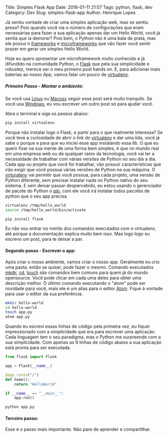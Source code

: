Title: Simples Flask App
Date: 2016-01-11 21:57
Tags: python, flask, dev
Category: Dev
Slug: simples-flask-app
Author: Henrique Lopes


Já sentiu vontade de criar uma simples aplicação web, mas se sentiu preso? Pois quando você via o número de
configurações que eram necessárias para fazer a sua aplicação apenas dar um Hello World, você já sentia que ia
demorar? Pois bem, o Python não é uma bala de prata, mas ele possui n [frameworks](https://pt.wikipedia.org/wiki/Framework) e [microframeworks](https://en.wikipedia.org/wiki/Microframework) que vão fazer você sentir prazer em gerar um simples Hello World.

Hoje eu quero apresentar um microframework muito conhecido e já difundido na comunidade Python, o [Flask](http://flask.pocoo.org/) que pela sua simplicidade e robustez, merece ser o meu primeiro post hands on.
E, para adicionar mais baterias ao nosso App, vamos falar um pouco de [virtualenv](https://virtualenv.readthedocs.org/en/latest/).

##### Primeiro Passo - Montar o ambiente:
Se você usa [Linux](https://pt.wikipedia.org/wiki/Linux) ou [Macosx](https://pt.wikipedia.org/wiki/OS_X) seguir esse post será muito tranquilo. Se você usa [Windows](https://pt.wikipedia.org/wiki/Microsoft_Windows), eu vou escrever um outro post só para ajudar você.

Abra o terminal e siga os passos abaixo:
```bash
pip install virtualenv
```

Porque não instalar logo o Flask, e partir para o que realmente interessa? Se você teve a curiosidade de abrir o link do [virtualenv](https://virtualenv.readthedocs.org/en/latest/) e dar uma lida, você já sabe o porque e para que eu iniciei esse app instalando essa lib. O que eu quero fixar na sua mente de uma forma bem simples, é que no mundo real em uma empresa web ou de qualquer ramo da tecnologia, você vai ter a necessidade de trabalhar com várias versões de Python no seu dia a dia. Cada app ou projeto que você for trabalhar, vão possuir características que irão exigir que você possua várias versões de Python na sua máquina. O [virturalenv](https://virtualenv.readthedocs.org/en/latest/) vai permitir que você possua, para cada projeto, uma versão de Python diferente, sem precisar instalar nada no Python nativo do seu sistema. E sem deixar passar despercebido, eu estou usando o gerenciador de pacote do Python o [pip](https://docs.python.org/3.6/installing/index.html), com ele você irá instalar todos pacotes de python que o seu app precisa.

```bash
virtualenv /tmp/hello_world
source /tmp/hello_world/bin/activate

pip install flask
```

Eu não vou entrar no mérito dos comandos executados com o virtualenv, até porque a documentação explica muito bem isso. Mas logo logo eu escrevo um post, para te deixar a par.


#### Segundo passo - Escrever o app:

Após criar o nosso ambiente, vamos criar o nosso app. Geralmente eu crio uma pasta, então se quiser, pode fazer o mesmo. Comando executados [mkdir](http://www.linfo.org/mkdir.html), [cd](http://www.linfo.org/cd.html), [touch](http://www.linfo.org/touch.html) são comandos bem comuns para quem já do mundo opensource. Você pode clicar em cada uma deles para obter uma descrição melhor. O último comando executando o "atom" pode ser novidade para você, mais ele é um alias para o editor [Atom](https://atom.io/). Fique à vontade para usar o editor da sua preferência.

```bash
mkdir hello-world
cd hello-world
touch app.py
atom app.py
```

Quando eu escrevi essas linhas de código pela primeira vez, eu fiquei impressionado com a simplicidade que era para escrever uma aplicação. Cada linguagem tem o seu paradigma, mas o Python me surpreende com a sua simplicidade. Com apenas as 9 linhas de código abaixo a sua aplicação está pronta para ser executada.

```python
from flask import Flask

app = Flask(__name__)

@app.route("/")
def home():
    return "HelloWorld"

if __name__ == "__main__":
    app.run()
```


```bash
python app.py
```

#### Terceiro passo:
Esse é o passo mais importante. Não pare de aprender e compartilhar.
